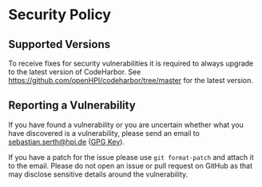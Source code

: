 # Security Policy

## Supported Versions

To receive fixes for security vulnerabilities it is required to always upgrade to the latest version of CodeHarbor. 
See https://github.com/openHPI/codeharbor/tree/master for the latest version.

## Reporting a Vulnerability

If you have found a vulnerability or you are uncertain whether what you have discovered is a vulnerability,
please send an email to sebastian.serth@hpi.de ([GPG Key](https://github.com/mrserth.gpg)).

If you have a patch for the issue please use `git format-patch` and attach it to the email. Please do not open an issue or 
pull request on GitHub as that may disclose sensitive details around the vulnerability.
